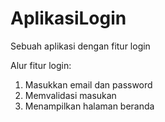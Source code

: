 # AplikasiLogin
Sebuah aplikasi dengan fitur login

Alur fitur login:
1. Masukkan email dan password
2. Memvalidasi masukan
3. Menampilkan halaman beranda
